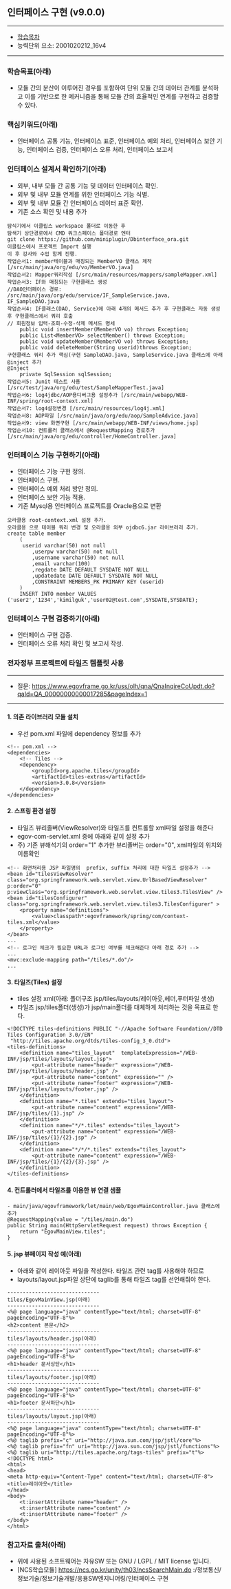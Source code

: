 ## 인터페이스 구현 (v9.0.0)
 
---

- [학습목차](https://github.com/miniplugin/human)
- 능력단위 요소: 2001020212_16v4

---

### 학습목표(아래)

- 모듈 간의 분산이 이루어진 경우를 포함하여 단위 모듈 간의 데이터 관계를 분석하고 이를 기반으로 한 메커니즘을 통해 모듈 간의 효율적인 연계를 구현하고 검증할 수 있다.

### 핵심키워드(아래)

- 인터페이스 공통 기능, 인터페이스 표준, 인터페이스 예외 처리, 인터페이스 보안 기능, 인터페이스 검증, 인터페이스 오류 처리, 인터페이스 보고서 

### 인터페이스 설계서 확인하기(아래)

- 외부, 내부 모듈 간 공통 기능 및 데이터 인터페이스 확인.
- 외부 및 내부 모듈 연계를 위한 인터페이스 기능 식별.
- 외부 및 내부 모듈 간 인터페이스 데이터 표준 확인.
- 기존 소스 확인 및 내용 추가

```
탐식기에서 이클립스 workspace 폴더로 이동한 후
탐색기 상단경로에서 CMD 워크스페이스 폴더경로 엔터
git clone https://github.com/miniplugin/Dbinterface_ora.git
이클립스에서 프로젝트 Import 실행
이 후 강사와 수업 함께 진행.
작업순서1: member테이블과 매칭되는 MemberVO 클래스 제작 [/src/main/java/org/edu/vo/MemberVO.java]
작업순서2: Mapper쿼리작성 [/src/main/resources/mappers/sampleMapper.xml]
작업순서3: IF와 매칭되는 구현클래스 생성
//DAO인터페이스 경로: /src/main/java/org/edu/service/IF_SampleService.java, IF_SampleDAO.java
작업순서4: IF클래스(DAO, Service)에 아래 4개의 메서드 추가 후 구현클래스 자동 생성 후 구현클래스에서 쿼리 호출
// 회원정보 입력-조회-수정-삭제 메서드 명세
	public void insertMember(MemberVO vo) throws Exception;
	public List<MemberVO> selectMember() throws Exception;
	public void updateMember(MemberVO vo) throws Exception;
	public void deleteMember(String userid)throws Exception;
구현클래스 쿼리 추가 핵심(구현 SampleDAO.java, SampleService.java 클래스에 아래 @inject 추가
@Inject
	private SqlSession sqlSession;
작업순서5: Junit 테스트 사용 [/src/test/java/org/edu/test/SampleMapperTest.java]
작업순서6: log4jdbc/AOP용디버그용 설정추가 [/src/main/webapp/WEB-INF/spring/root-context.xml]
작업순서7: log4설정변경 [/src/main/resources/log4j.xml]
작업순서8: AOP파일 [/src/main/java/org/edu/aop/SampleAdvice.java]
작업순서9: view 화면구현 [/src/main/webapp/WEB-INF/views/home.jsp]
작업순서10: 컨트롤러 클래스에서 @RequestMapping 경로추가 [/src/main/java/org/edu/controller/HomeController.java]
```

### 인터페이스 기능 구현하기(아래)

- 인터페이스 기능 구현 정의.
- 인터페이스 구현.
- 인터페이스 예외 처리 방안 정의.
- 인터페이스 보안 기능 적용.
- 기존 Mysql용 인터페이스 프로젝트를 Oracle용으로 변환

```
오라클용 root-context.xml 설정 추가.
오라클용 으로 테이블 쿼리 변경 및 오라클용 외부 ojdbc6.jar 라이브러리 추가.
create table member
	(
	 userid varchar(50) not null
	    ,userpw varchar(50) not null
	    ,username varchar(50) not null
	    ,email varchar(100)
	    ,regdate DATE DEFAULT SYSDATE NOT NULL
	    ,updatedate DATE DEFAULT SYSDATE NOT NULL
	    ,CONSTRAINT MEMBERS_PK PRIMARY KEY (userid)
	)
    INSERT INTO member VALUES ('user2','1234','kimilguk','user02@test.com',SYSDATE,SYSDATE);
```

### 인터페이스 구현 검증하기(아래)

- 인터페이스 구현 검증.
- 인터페이스 오류 처리 확인 및 보고서 작성.

### 전자정부 프로젝트에 타일즈 템플릿 사용
---
- 질문: https://www.egovframe.go.kr/uss/olh/qna/QnaInqireCoUpdt.do?qaId=QA_00000000000017285&pageIndex=1
---
#### 1. 의존 라이브러리 모듈 설치
- 우선 pom.xml 파일에 dependency 정보를 추가

```
<!-- pom.xml -->
<dependencies>
    <!-- Tiles -->
    <dependency>
        <groupId>org.apache.tiles</groupId>
        <artifactId>tiles-extras</artifactId>
        <version>3.0.8</version>
    </dependency>
</dependencies>
```
#### 2. 스프링 환경 설정
- 타일즈 뷰리졸버(ViewResolver)와 타일즈를 컨트롤할 xml파일 설정을 해준다
- egov-com-servlet.xml 중에 아래와 같이 설정 추가
- 주) 기존 뷰해석기의 order="1" 추가한 뷰리졸버는 order="0", xml파일의 위치와 이름확인

```
<!-- 화면처리용 JSP 파일명의  prefix, suffix 처리에 대한 타일즈 설정추가 -->
<bean id="tilesViewResolver" class="org.springframework.web.servlet.view.UrlBasedViewResolver"
p:order="0" p:viewClass="org.springframework.web.servlet.view.tiles3.TilesView" />
<bean id="tilesConfigurer" class="org.springframework.web.servlet.view.tiles3.TilesConfigurer" >
	<property name="definitions">
		<value>classpath*:egovframework/spring/com/context-tiles.xml</value>
	</property>
</bean>
...
<!-- 로그인 체크가 필요한 URL과 로그인 여부를 체크해준다 아래 경로 추가 -->
...
<mvc:exclude-mapping path="/tiles/*.do"/>
...
```
#### 3. 타일즈(Tiles) 설정
- tiles 설정 xml(아래: 폴더구조 jsp/tiles/layouts/레이아웃,헤더,푸터파일 생성)
- 타일즈 jsp/tiles폴더(생성)가 jsp/main폴더를 대체하게 처리하는 것을 목표로 한다.

```
<!DOCTYPE tiles-definitions PUBLIC "-//Apache Software Foundation//DTD Tiles Configuration 3.0//EN"
 "http://tiles.apache.org/dtds/tiles-config_3_0.dtd">
<tiles-definitions>
    <definition name="tiles_layout"  templateExpression="/WEB-INF/jsp/tiles/layouts/layout.jsp">
        <put-attribute name="header" expression="/WEB-INF/jsp/tiles/layouts/header.jsp" />
        <put-attribute name="content" expression="" />
        <put-attribute name="footer" expression="/WEB-INF/jsp/tiles/layouts/footer.jsp" />
    </definition>
    <definition name="*.tiles" extends="tiles_layout">
        <put-attribute name="content" expression="/WEB-INF/jsp/tiles/{1}.jsp" />
    </definition>
    <definition name="*/*.tiles" extends="tiles_layout">
        <put-attribute name="content" expression="/WEB-INF/jsp/tiles/{1}/{2}.jsp" />
    </definition>
    <definition name="*/*/*.tiles" extends="tiles_layout">
        <put-attribute name="content" expression="/WEB-INF/jsp/tiles/{1}/{2}/{3}.jsp" />
    </definition>
</tiles-definitions>
```
#### 4. 컨트롤러에서 타일즈를 이용한 뷰 연결 샘플

```
- main/java/egovframework/let/main/web/EgovMainController.java 클래스에 추가
@RequestMapping(value = "/tiles/main.do")
public String main(HttpServletRequest request) throws Exception {
	return "EgovMainView.tiles";
}
```
#### 5. jsp 뷰페이지 작성 예(아래)
- 아래와 같이 레이아웃 파일을 작성한다. 타일즈 관련 tag를 사용해야 하므로 
- layouts/layout.jsp파일 상단에 taglib를 통해 타일즈 tag를 선언해줘야 한다.

```
------------------------------
tiles/EgovMainView.jsp(아래)
------------------------------
<%@ page language="java" contentType="text/html; charset=UTF-8" pageEncoding="UTF-8"%>
<h2>content 본문</h2>
------------------------------
tiles/layouts/header.jsp(아래)
------------------------------
<%@ page language="java" contentType="text/html; charset=UTF-8" pageEncoding="UTF-8"%>
<h1>header 문서상단</h1>
------------------------------
tiles/layouts/footer.jsp(아래)
------------------------------
<%@ page language="java" contentType="text/html; charset=UTF-8" pageEncoding="UTF-8"%>
<h1>footer 문서하단</h1>
------------------------------
tiles/layouts/layout.jsp(아래)
------------------------------
<%@ page language="java" contentType="text/html; charset=UTF-8" pageEncoding="UTF-8"%>
<%@ taglib prefix="c" uri="http://java.sun.com/jsp/jstl/core"%>
<%@ taglib prefix="fn" uri="http://java.sun.com/jsp/jstl/functions"%>
<%@ taglib uri="http://tiles.apache.org/tags-tiles" prefix="t"%>
<!DOCTYPE html>
<html>
<head>
<meta http-equiv="Content-Type" content="text/html; charset=UTF-8">
<title>레이아웃</title>
</head>
<body>
	<t:insertAttribute name="header" />
	<t:insertAttribute name="content" />
	<t:insertAttribute name="footer" />
</body>
</html>
```

### 참고자료 출처(아래)

- 위에 사용된 소프트웨어는 자유SW 또는 GNU / LGPL / MIT license 입니다.
- [NCS학습모듈] https://ncs.go.kr/unity/th03/ncsSearchMain.do :/정보통신/정보기술/정보기술개발/응용SW엔지니어링/인터페이스 구현

